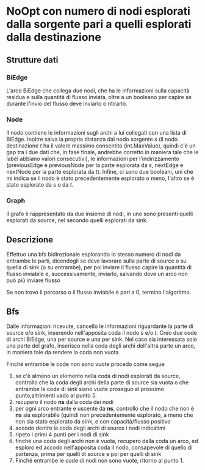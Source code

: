# NoOpt con numero di nodi esplorati dalla sorgente pari a quelli esplorati dalla destinazione

## Strutture dati

### BiEdge

L'arco BiEdge che collega due nodi, che ha le informazioni sulla capacità residua e sulla quantità di flusso inviata, oltre a un booleano per capire se durante l'invio del flusso deve inviarlo o ritirarlo.

### Node

Il nodo contiene le informazioni sugli archi a lui collegati con una lista di BiEdge.
Inoltre salva la propria distanza dal nodo sorgente *s* (il nodo destinazione *t* ha il valore massimo consentito (int.MaxValue), quindi c'è un gap tra i due dati che, in fase finale, andrebbe corretto in maniera tale che le label abbiano valori consecutivi), le informazioni per l'indirizzamento (previousEdge e previousNode per la parte esplorata da *s*, nextEdge e nextNode per la parte esplorata da *t*).
Infine, ci sono due booleani, uni che mi indica se il nodo è stato precedentemente esplorato o meno, l'altro se è stato esplorato da *s* o da *t*.

### Graph

Il grafo è rappresentato da due insieme di nodi, in uno sono presenti quelli esplorati da source, nel secondo quelli esplorati da sink.

## Descrizione

Effettuo una bfs bidirezionale esplorando lo stesso numero di nodi da entrambe le parti, dicendogli se deve lavorare sulla parte di source o su quella di sink (o su entrambe), per poi inviare il flusso capire la quantità di flusso inviabile e, successivamente, inviarlo, salvando dove un arco non può più inviare flusso

Se non trovo il percorso o il flusso inviabile è pari a 0, termino l'algoritmo.

## Bfs

Dalle informazioni ricevute, cancello le informazioni riguardante la parte di source e/o sink, inserendo nell'apposita coda il nodo *s* e/o *t*.
Creo due code di archi BiEdge, una per source e una per sink.
Nel caso sia interessata solo una parte del grafo, inserisco nella coda degli archi dell'altra parte un arco, in maniera tale da rendere la coda non vuota

Finché entrambe le code non sono vuote procedo come segue

  1. se  c'è almeno un elemento nella coda di nodi esplorati da source, controllo che la coda degli archi della parte di source sia vuota o che entrambe le code di sink siano vuote proseguo al prossimo punto,altrimenti vado al punto 5.
  2. recupero il nodo **ns** dalla coda dei nodi
  3. per ogni arco entrante e uscente da **ns**, controllo che il nodo che non è **ns** sia esplorabile (quindi non precedentemente esplorato, a meno che non sia stato esplorato da sink, e con capacità/flusso positivo
  4. accodo dentro la coda degli archi di source i nodi indicatimi
  5. ripeto i primi 4 punti per i nodi di sink
  6. finché una coda degli archi non è vuota, recupero dalla coda un arco, ed esploro ed accodo nell'apposita coda il nodo, consapevole di quello di partenza, prima per quelli di source e poi per quelli di sink
  7. Finché entrambe le code di nodi non sono vuote, ritorno al punto 1.
